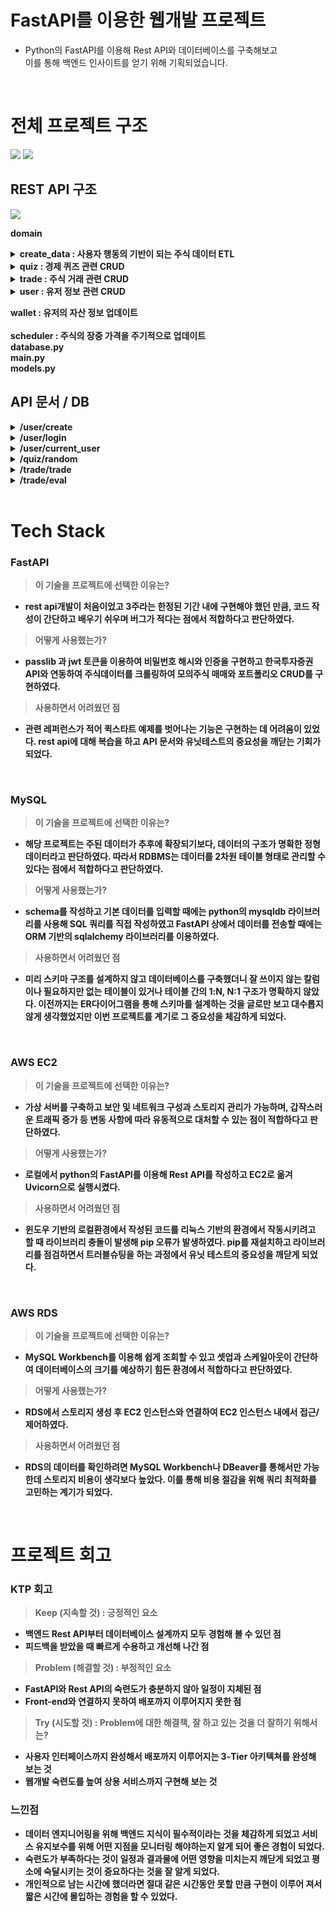 # FastAPI를 이용한 웹개발 프로젝트

- Python의 FastAPI를 이용해 Rest API와 데이터베이스를 구축해보고 <br>
이를 통해 백엔드 인사이트를 얻기 위해 기획되었습니다. 

<br>

# 전체 프로젝트 구조

<img src='./img/flow.jpg' >
<img src='./img/aa.png'>

<br>

## REST API 구조

<img src='./img/Untitled.png'>

<br>

<b>domain<b>
<details>
  <summary><b>create_data : 사용자 행동의 기반이 되는 주식 데이터 ETL</b></summary>

  <img src='./img/1.png'>

  - data : MySQL에 적재하기 전 Raw Data
  - create_schema.py : MySQL에 생성할 테이블 스키마 정보
  - insert_data.py : 정제된 데이터를 스키마에 맞춰 적재
  - stock_daily_price.py : 수집하고자 하는 기업의 종목코드를 리스트로 만들고 시작일과 종료일을 입력하여 해당 기간 동안의 일봉 데이터 수집
  - stock_price_now.py : 수집하고자 하는 기업의 종목 코드를 리스트로 만들고, 수집 시점의 현재가를 시간데이터와 함께 수집
  - top50_information.py : 한국투자증권 API와 DART openAPI를 이용, 코스피와 코스닥 시가총액 상위 25개씩 총 50개 기업의 재무정보 수집

</details>

<details>
  <summary><b>quiz : 경제 퀴즈 관련 CRUD</b></summary>
  
  <img src='./img/2.png'>

  - quiz_crud.py : 입력한 숫자에 해당하는 난이도의 문제를 무작위로 1개 출력
  - quiz_router.py : 무작위로 출력된 문제를 풀었을 때, 로그인한 유저의 cash가 증가하고 틀렸을 때에는 문제의 힌트가 출력

</details>

<details>
  <summary><b>trade : 주식 거래 관련 CRUD</b></summary>
  
  <img src='./img/3.png'>

  - trade_crud.py
    - buy_stock : 기업코드와 수량을 입력했을 때 유저의 cash 잔액이 충분하다면 금액과 수량을 각각 wallet과 portfolio 테이블에 반영
    - sell_stock : 기업코드와 수량을 입력했을 때 유저의 portfolio에 있는 주식 수량이 충분하다면 금액과 수량을 각각 wallet과 portfolio 테이블에 반영
    - eval_stock : 함수를 실행한 당시의 현재가를 기준으로 유저의 portfolio 테이블에 있는 모든 주식의 가치를 계산하여 wallet 테이블에 반영
  - trade_router.py : 주식을 거래할 때마다 총 주식 평가액을 재계산하여 반영

</details>

<details>
  <summary><b>user : 유저 정보 관련 CRUD</b></summary>
  
  <img src='./img/4.png'>

  - user_crud.py : 유저가 입력한 정보로 회원가입 및 관련 db 생성
  - user_router.py : 로그인, 로그아웃, 현재 유저 정보 출력
  - user_schema.py : validator를 이용해 유효성 검사 진행

</details>

wallet : 유저의 자산 정보 업데이트 <br>
<br>
scheduler : 주식의 장중 가격을 주기적으로 업데이트 <br>
database.py <br>
main.py <br>
models.py

## API 문서 / DB

<details>
  <summary><b>/user/create</b></summary>
  
  <img src='./img/api1.png'>
  <br>

  - ID, 비밀번호, 이름, 이메일을 입력 받아 유효성 검사를 진행

  <img src='./img/api2.png'>
  <img src='./img/api3.png'>
  <img src='./img/api4.png'>
  <br>

  - 가입이 완료되면 DB에 유저정보/자산/포트폴리오 테이블이 생성,
  비밀번호는 암호화되어 유저정보에 저장되고 쿠키에 접속 정보 저장

</details>

<details>
  <summary><b>/user/login</b></summary>
  
  <img src='./img/api5.png'>
  <br>

  - ID와 비밀번호를 입력하면 DB와 대조하여 로그인 진행 로그인에 성공하면 jwt 토큰값 반환

</details>

<details>
  <summary><b>/user/current_user</b></summary>
  
  <img src='./img/api6.png'>
  <br>

  - 쿠키에 저장된 유저정보와 토큰값을 반환

</details>

<details>
  <summary><b>/quiz/random</b></summary>
  
  <img src='./img/api7.png'>
  <img src='./img/api8.png'>
  <img src='./img/api9.png'>
  <img src='./img/api10.png'>
  <br>

  - 선택한 난이도에 해당하는 숫자와 답을 입력하면 정답일 경우 로그인한 유저의 자산에 cash 추가, 오답일 경우 문제의 힌트 출력

</details>

<details>
  <summary><b>/trade/trade</b></summary>
  
  <img src='./img/api11.png'>
  <img src='./img/api12.png'>
  <img src='./img/api13.png'>
  <img src='./img/api14.png'>
  <br>

  - 거래하고자 하는 주식의 코드 / 수량 / buy, sell을 입력했을때 자산에 cash가 충분하다면 거래가 진행되고 포트폴리오와 거래 원장에 반영

</details>

<details>
  <summary><b>/trade/eval</b></summary>
  
  <img src='./img/api15.png'>
  <br>

  - 현재 접속한 유저의 총 주식평가액을 출력

</details>

<br>

# Tech Stack

### FastAPI

> 이 기술을 프로젝트에 선택한 이유는?
> 
- rest api개발이 처음이었고 3주라는 한정된 기간 내에 구현해야 했던 만큼, 코드 작성이 간단하고 배우기 쉬우며 버그가 적다는 점에서 적합하다고 판단하였다.

> 어떻게 사용했는가?
> 
- passlib 과 jwt 토큰을 이용하여 비밀번호 해시와 인증을 구현하고 한국투자증권 API와 연동하여 주식데이터를 크롤링하여 모의주식 매매와 포트폴리오 CRUD를 구현하였다.

> 사용하면서 어려웠던 점
> 
- 관련 레퍼런스가 적어 퀵스타트 예제를 벗어나는 기능은 구현하는 데 어려움이 있었다. rest api에 대해 복습을 하고 API 문서와 유닛테스트의 중요성을 깨닫는 기회가 되었다.

<br>

### MySQL

> 이 기술을 프로젝트에 선택한 이유는?
> 
- 해당 프로젝트는 주된 데이터가 추후에 확장되기보다, 데이터의 구조가 명확한 정형 데이터라고 판단하였다. 따라서 RDBMS는 데이터를 2차원 테이블 형태로 관리할 수 있다는 점에서 적합하다고 판단하였다.

> 어떻게 사용했는가?
> 
- schema를 작성하고 기본 데이터를 입력할 때에는 python의 mysqldb 라이브러리를 사용해 SQL 쿼리를 직접 작성하였고 FastAPI 상에서 데이터를 전송할 때에는 ORM 기반의 sqlalchemy 라이브러리를 이용하였다.

> 사용하면서 어려웠던 점
> 
- 미리 스키마 구조를 설계하지 않고 데이터베이스를 구축했더니 잘 쓰이지 않는 칼럼이나 필요하지만 없는 테이블이 있거나 테이블 간의 1:N, N:1 구조가 명확하지 않았다. 이전까지는 ER다이어그램을 통해 스키마를 설계하는 것을 글로만 보고 대수롭지 않게 생각했었지만 이번 프로젝트를 계기로 그 중요성을 체감하게 되었다.

<br>

### AWS EC2

> 이 기술을 프로젝트에 선택한 이유는?
> 
- 가상 서버를 구축하고 보안 및 네트워크 구성과 스토리지 관리가 가능하며, 갑작스러운 트래픽 증가 등 변동 사항에 따라 유동적으로 대처할 수 있는 점이 적합하다고 판단하였다.

> 어떻게 사용했는가?
> 
- 로컬에서 python의 FastAPI를 이용해 Rest API를 작성하고 EC2로 옮겨 Uvicorn으로 실행시켰다.

> 사용하면서 어려웠던 점
> 
- 윈도우 기반의 로컬환경에서 작성된 코드를 리눅스 기반의 환경에서 작동시키려고 할 때 라이브러리 충돌이 발생해 pip 오류가 발생하였다. pip를 재설치하고 라이브러리를 점검하면서 트러블슈팅을 하는 과정에서 유닛 테스트의 중요성을 깨닫게 되었다.

<br>

### AWS RDS

> 이 기술을 프로젝트에 선택한 이유는?
> 
- MySQL Workbench를 이용해 쉽게 조회할 수 있고 셋업과 스케일아웃이 간단하여 데이터베이스의 크기를 예상하기 힘든 환경에서 적합하다고 판단하였다.

> 어떻게 사용했는가?
> 
- RDS에서 스토리지 생성 후 EC2 인스턴스와 연결하여 EC2 인스턴스 내에서 접근/제어하였다.

> 사용하면서 어려웠던 점
> 
- RDS의 데이터를 확인하려면 MySQL Workbench나 DBeaver를 통해서만 가능한데 스토리지 비용이 생각보다 높았다. 이를 통해 비용 절감을 위해 쿼리 최적화를 고민하는 계기가 되었다.

<br>

# 프로젝트 회고

### KTP 회고

> Keep (지속할 것) : 긍정적인 요소
> 
- 백엔드 Rest API부터 데이터베이스 설계까지 모두 경험해 볼 수 있던 점
- 피드백을 받았을 때 빠르게 수용하고 개선해 나간 점

> Problem (해결할 것) : 부정적인 요소
> 
- FastAPI와 Rest API의 숙련도가 충분하지 않아 일정이 지체된 점
- Front-end와 연결하지 못하여 배포까지 이루어지지 못한 점

> Try (시도할 것) : Problem에 대한 해결책, 잘 하고 있는 것을 더 잘하기 위해서는?
> 
- 사용자 인터페이스까지 완성해서 배포까지 이루어지는 3-Tier 아키텍쳐를 완성해 보는 것
- 웹개발 숙련도를 높여 상용 서비스까지 구현해 보는 것

### 느낀점

- 데이터 엔지니어링을 위해 백엔드 지식이 필수적이라는 것을 체감하게 되었고 서비스 유지보수를 위해 어떤 지점을 모니터링 해야하는지 알게 되어 좋은 경험이 되었다.
- 숙련도가 부족하다는 것이 일정과 결과물에 어떤 영향을 미치는지 깨닫게 되었고 평소에 숙달시키는 것이 중요하다는 것을 잘 알게 되었다.
- 개인적으로 남는 시간에 했더라면 절대 같은 시간동안 못할 만큼 구현이 이루어 져서 짧은 시간에 몰입하는 경험을 할 수 있었다.